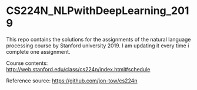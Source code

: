 # CS224N_NLPwithDeepLearning_2019
This repo contains the solutions for the assignments of the natural language processing course by Stanford university 2019. I am updating it every time i complete one assignment.

Course contents: http://web.stanford.edu/class/cs224n/index.html#schedule

Reference source: https://github.com/jon-tow/cs224n

